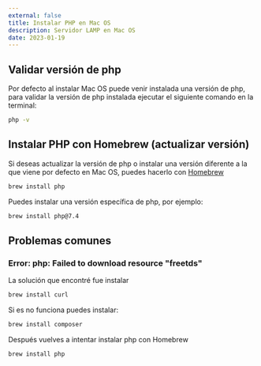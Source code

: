 ```yaml
---
external: false
title: Instalar PHP en Mac OS
description: Servidor LAMP en Mac OS
date: 2023-01-19
---
```


## Validar versión de php

Por defecto al instalar Mac OS puede venir instalada una versión de php, para validar la versión de php instalada ejecutar el siguiente comando en la terminal:

```bash
php -v
```

## Instalar PHP con Homebrew (actualizar versión)

Si deseas actualizar la versión de php o instalar una versión diferente a la que viene por defecto en Mac OS, puedes hacerlo con [Homebrew](https://brew.sh/)

```bash
brew install php
```

Puedes instalar una versión específica de php, por ejemplo:

```bash
brew install php@7.4
```

## Problemas comunes

### Error: php: Failed to download resource "freetds"

La solución que encontré fue instalar

```bash
brew install curl
```

Si es no funciona puedes instalar:

```bash
brew install composer
```

Después vuelves a intentar instalar php con Homebrew

```bash
brew install php
```
